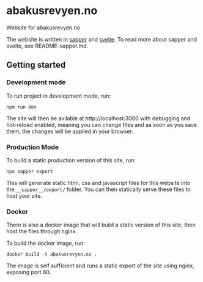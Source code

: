 # abakusrevyen.no

Website for abakusrevyen.no

The website is written in [sapper](https://sapper.svelte.dev) and [svelte](https://svelte.dev). To read more about sapper and svelte, see README-sapper.md.

## Getting started

### Development mode

To run project in development mode, run:

```shell
npm run dev
```

The site will then be avilable at http://localhost:3000 with debugging and hot-reload enabled, meaning you can change files and as soon as you save them, the changes will be applied in your browser.

### Production Mode

To build a static production version of this site, run:

```shell
npx sapper export
```

This will generate static html, css and javascript files for this website into the `__sapper__/export/` folder. You can then statically serve these files to host your site.

### Docker

There is also a docker image that will build a static version of this site, then host the files through nginx.

To build the docker image, run:

```shell
docker build -t abakusrevyen.no .
```

The image is self sufficient and runs a static export of the site using nginx, exposing port 80.
